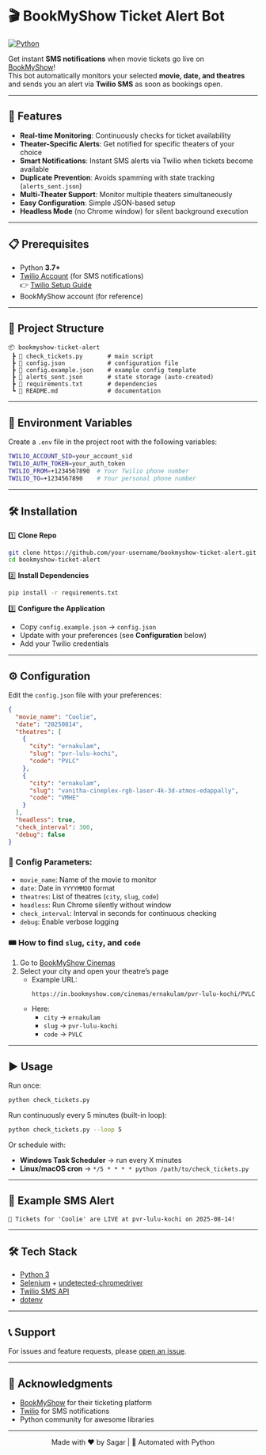 # 🎬 BookMyShow Ticket Alert Bot

[![Python](https://img.shields.io/badge/Python-3.7%2B-blue.svg)](https://www.python.org/downloads/)

Get instant **SMS notifications** when movie tickets go live on  
[BookMyShow](https://bookmyshow.com)!  
This bot automatically monitors your selected **movie, date, and
theatres** and sends you an alert via **Twilio SMS** as soon as bookings
open.

---

## 🚀 Features

- **Real-time Monitoring**: Continuously checks for ticket availability  
- **Theater-Specific Alerts**: Get notified for specific theaters of your choice  
- **Smart Notifications**: Instant SMS alerts via Twilio when tickets become available  
- **Duplicate Prevention**: Avoids spamming with state tracking (`alerts_sent.json`)  
- **Multi-Theater Support**: Monitor multiple theaters simultaneously  
- **Easy Configuration**: Simple JSON-based setup  
- **Headless Mode** (no Chrome window) for silent background execution  

---

## 📋 Prerequisites

- Python **3.7+**  
- [Twilio Account](https://www.twilio.com/) (for SMS notifications)  
  👉 [Twilio Setup Guide](https://www.twilio.com/docs/sms/quickstart/python)  
- BookMyShow account (for reference)  

---

## 📂 Project Structure

```
📦 bookmyshow-ticket-alert
 ┣ 📜 check_tickets.py       # main script
 ┣ 📜 config.json            # configuration file
 ┣ 📜 config.example.json    # example config template
 ┣ 📜 alerts_sent.json       # state storage (auto-created)
 ┣ 📜 requirements.txt       # dependencies
 ┗ 📜 README.md              # documentation
```

---

## 🔐 Environment Variables

Create a `.env` file in the project root with the following variables:

```bash
TWILIO_ACCOUNT_SID=your_account_sid
TWILIO_AUTH_TOKEN=your_auth_token
TWILIO_FROM=+1234567890  # Your Twilio phone number
TWILIO_TO=+1234567890    # Your personal phone number
```

---

## 🛠 Installation

1️⃣ **Clone Repo**

```bash
git clone https://github.com/your-username/bookmyshow-ticket-alert.git
cd bookmyshow-ticket-alert
```

2️⃣ **Install Dependencies**

```bash
pip install -r requirements.txt
```

3️⃣ **Configure the Application**
- Copy `config.example.json` → `config.json`  
- Update with your preferences (see **Configuration** below)  
- Add your Twilio credentials  

---

## ⚙️ Configuration

Edit the `config.json` file with your preferences:

```json
{
  "movie_name": "Coolie",
  "date": "20250814",
  "theatres": [
    {
      "city": "ernakulam",
      "slug": "pvr-lulu-kochi",
      "code": "PVLC"
    },
    {
      "city": "ernakulam",
      "slug": "vanitha-cineplex-rgb-laser-4k-3d-atmos-edappally",
      "code": "VMHE"
    }
  ],
  "headless": true,
  "check_interval": 300,
  "debug": false
}
```

### 🔑 Config Parameters:
- `movie_name`: Name of the movie to monitor  
- `date`: Date in `YYYYMMDD` format  
- `theatres`: List of theatres (`city`, `slug`, `code`)  
- `headless`: Run Chrome silently without window  
- `check_interval`: Interval in seconds for continuous checking  
- `debug`: Enable verbose logging  

### 🎟️ How to find `slug`, `city`, and `code`  
1. Go to [BookMyShow Cinemas](https://in.bookmyshow.com/cinemas)  
2. Select your city and open your theatre’s page  
   - Example URL:  
     ```
     https://in.bookmyshow.com/cinemas/ernakulam/pvr-lulu-kochi/PVLC
     ```
   - Here:  
     - `city` → `ernakulam`  
     - `slug` → `pvr-lulu-kochi`  
     - `code` → `PVLC`  

---

## ▶️ Usage

Run once:

```bash
python check_tickets.py
```

Run continuously every 5 minutes (built-in loop):

```bash
python check_tickets.py --loop 5
```

Or schedule with:  
- **Windows Task Scheduler** → run every X minutes  
- **Linux/macOS cron** → `*/5 * * * * python /path/to/check_tickets.py`  

---

## 📱 Example SMS Alert

```
🎉 Tickets for 'Coolie' are LIVE at pvr-lulu-kochi on 2025-08-14!
```

---

## 🛠️ Tech Stack

- [Python 3](https://www.python.org/)  
- [Selenium](https://www.selenium.dev/) + [undetected-chromedriver](https://github.com/ultrafunkamsterdam/undetected-chromedriver)  
- [Twilio SMS API](https://www.twilio.com/sms)  
- [dotenv](https://pypi.org/project/python-dotenv/)  

---

## 📞 Support

For issues and feature requests, please [open an issue](https://github.com/your-username/bookmyshow-ticket-alert/issues).

---

## 🙏 Acknowledgments

- [BookMyShow](https://bookmyshow.com) for their ticketing platform  
- [Twilio](https://www.twilio.com/) for SMS notifications  
- Python community for awesome libraries  

---

<div align="center">

Made with ❤️ by Sagar | 🤖 Automated with Python  

</div>  
